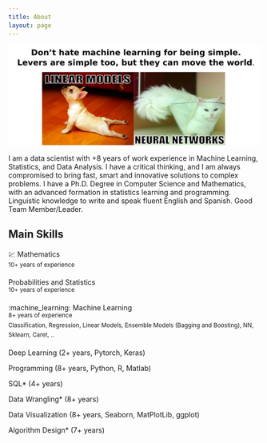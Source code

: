 ```yaml
---
title: About
layout: page
---
```


![drawing](image/About.png)

<p> I am a data scientist with +8 years of work experience in Machine Learning, Statistics, and Data Analysis. I have a critical thinking, and I am always compromised to bring fast, smart and innovative solutions to complex problems. I have a Ph.D. Degree in Computer Science and Mathematics, with an advanced formation in statistics learning and programming. Linguistic knowledge to write and speak fluent English and Spanish. Good Team Member/Leader. </p>

<h2>Main Skills</h2>

:chart: Mathematics     
	<sup>10+ years of experience</sup>
	
Probabilities and Statistics      
	<sup>10+ years of experience</sup>
		
:machine_learning: Machine Learning     
	<sup>8+ years of experience</sup>     
	<sup>Classification, Regression, Linear Models, Ensemble Models (Bagging and Boosting), NN, Sklearn, Caret, ..
	
Deep Learning (2+ years, Pytorch, Keras)     

Programming (8+ years, Python, R, Matlab)      

SQL* (4+ years)     

Data Wrangling* (8+ years)      

Data Visualization (8+ years, Seaborn, MatPlotLib, ggplot)      

Algorithm Design* (7+ years)
